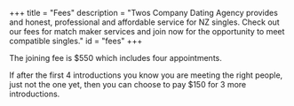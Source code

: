 +++
title = "Fees"
description = "Twos Company Dating Agency provides and honest, professional and affordable service for NZ singles.  Check out our fees for match maker services and join now for the opportunity to meet compatible singles."
id = "fees"
+++

The joining fee is $550 which includes four appointments.

If after the first 4 introductions you know you are meeting the right people, just not the one yet, then you can choose to pay $150 for 3 more introductions.

